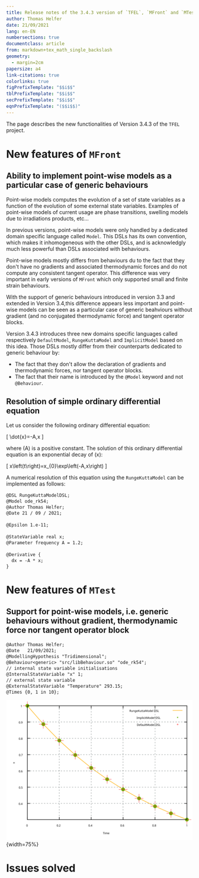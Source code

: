 ```yaml
---
title: Release notes of the 3.4.3 version of `TFEL`, `MFront` and `MTest`
author: Thomas Helfer
date: 21/09/2021
lang: en-EN
numbersections: true
documentclass: article
from: markdown+tex_math_single_backslash
geometry:
  - margin=2cm
papersize: a4
link-citations: true
colorlinks: true
figPrefixTemplate: "$$i$$"
tblPrefixTemplate: "$$i$$"
secPrefixTemplate: "$$i$$"
eqnPrefixTemplate: "($$i$$)"
---
```


The page describes the new functionalities of Version 3.4.3 of the
`TFEL` project.

# New features of `MFront`

## Ability to implement point-wise models as a particular case of generic behaviours

Point-wise models computes the evolution of a set of state variables as
a function of the evolution of some external state variables. Examples
of point-wise models of current usage are phase transitions, swelling
models due to irradiations products, etc...

In previous versions, point-wise models were only handled by a dedicated
domain specific language called `Model`. This DSLs has its own
convention, which makes it inhomogeneous with the other DSLs, and is
acknowledgly much less powerful than DSLs associated with behaviours.

Point-wise models mostly differs from behaviours du to the fact that
they don't have no gradients and associated thermodynamic forces and do
not compute any consistent tangent operator. This difference was very
important in early versions of `MFront` which only supported small and
finite strain behaviours.

With the support of generic behaviours introduced in version 3.3 and
extended in Version 3.4,this difference appears less important and
point-wise models can be seen as a particular case of generic beahviours
without gradient (and no conjugated thermodynamic force) and tangent
operator blocks.

Version 3.4.3 introduces three new domains specific languages called
respectively `DefaultModel`, `RungeKuttaModel` and `ImplicitModel` based
on this idea. Those DSLs mostly differ from their counterparts dedicated
to generic behaviour by:

- The fact that they don't allow the declaration of gradients and
  thermodynamic forces, nor tangent operator blocks.
- The fact that their name is introduced by the `@Model` keyword and not
  `@Behaviour`.

## Resolution of simple ordinary differential equation

Let us consider the following ordinary differential equation:

\[
\dot{x}=-A\,x
\]

where \(A\) is a positive constant. The solution of this ordinary
differential equation is an exponential decay of \(x\):

\[
x\left(t\right)=x_{0}\exp\left(-A\,x\right)
\]

A numerical resolution of this equation using the `RungeKuttaModel` can
be implemented as follows:

~~~~{.cxx}
@DSL RungeKuttaModelDSL;
@Model ode_rk54;
@Author Thomas Helfer;
@Date 21 / 09 / 2021;

@Epsilon 1.e-11;

@StateVariable real x;
@Parameter frequency A = 1.2;

@Derivative {
  dx = -A * x;
}
~~~~

# New features of `MTest`

## Support for point-wise models, i.e. generic behaviours without gradient, thermodynamic force nor tangent operator block

~~~~{.cxx}
@Author Thomas Helfer;
@Date   21/09/2021;
@ModellingHypothesis "Tridimensional";
@Behaviour<generic> "src/libBehaviour.so" "ode_rk54";
// internal state variable initialisations
@InternalStateVariable "x" 1;
// external state variable
@ExternalStateVariable "Temperature" 293.15;
@Times {0, 1 in 10};
~~~~

![Results of resolution of a ordinary differential equation with DSLs dedicated to point wise models](img/ModelDSLs.svg ""){width=75%}

# Issues solved

## 